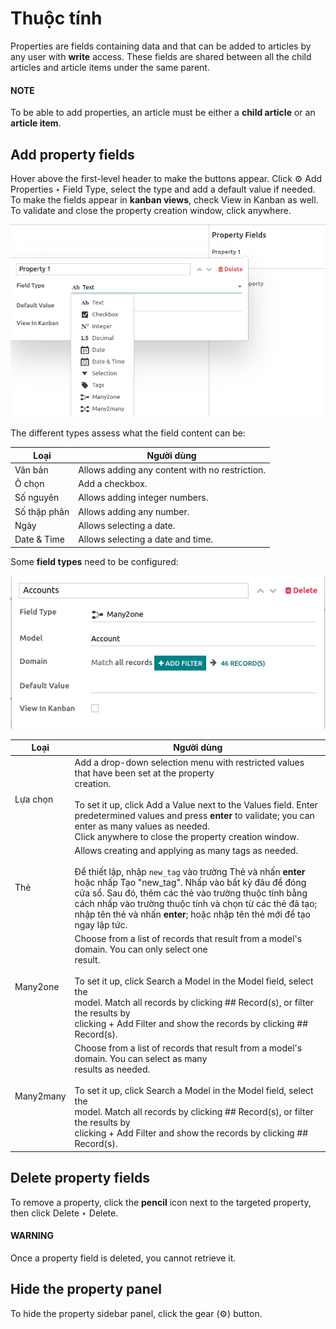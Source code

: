 # Thuộc tính

Properties are fields containing data and that can be added to articles by any user with **write**
access. These fields are shared between all the child articles and article items under the same
parent.

#### NOTE
To be able to add properties, an article must be either a **child article** or an **article
item**.

## Add property fields

Hover above the first-level header to make the buttons appear. Click ⚙ Add
Properties ‣ Field Type, select the type and add a default value if needed. To make the fields
appear in **kanban views**, check View in Kanban as well. To validate and close the
property creation window, click anywhere.

![Dropdown of property fields types](properties/fields.png)

The different types assess what the field content can be:

| Loại         | Người dùng                                     |
|--------------|------------------------------------------------|
| Văn bản      | Allows adding any content with no restriction. |
| Ô chọn       | Add a checkbox.                                |
| Số nguyên    | Allows adding integer numbers.                 |
| Số thập phân | Allows adding any number.                      |
| Ngày         | Allows selecting a date.                       |
| Date & Time  | Allows selecting a date and time.              |

Some **field types** need to be configured:

![property configuration form](properties/manyone.png)

| Loại      | Người dùng                                                                                                                                                                                                                                                                                                                                                                     |
|-----------|--------------------------------------------------------------------------------------------------------------------------------------------------------------------------------------------------------------------------------------------------------------------------------------------------------------------------------------------------------------------------------|
| Lựa chọn  | Add a drop-down selection menu with restricted values that have been set at the property<br/>creation.<br/><br/>To set it up, click Add a Value next to the Values field. Enter<br/>predetermined values and press **enter** to validate; you can enter as many values as needed.<br/>Click anywhere to close the property creation window.                                    |
| Thẻ       | Allows creating and applying as many tags as needed.<br/><br/>Để thiết lập, nhập `new_tag` vào trường Thẻ và nhấn **enter** hoặc nhấp Tạo "new_tag". Nhấp vào bất kỳ đâu để đóng cửa sổ. Sau đó, thêm các thẻ vào trường thuộc tính bằng cách nhấp vào trường thuộc tính và chọn từ các thẻ đã tạo; nhập tên thẻ và nhấn **enter**; hoặc nhập tên thẻ mới để tạo ngay lập tức. |
| Many2one  | Choose from a list of records that result from a model's domain. You can only select one<br/>result.<br/><br/>To set it up, click Search a Model in the Model field, select the<br/>model. Match all records by clicking ## Record(s), or filter the results by<br/>clicking + Add Filter and show the records by clicking ## Record(s).                                       |
| Many2many | Choose from a list of records that result from a model's domain. You can select as many<br/>results as needed.<br/><br/>To set it up, click Search a Model in the Model field, select the<br/>model. Match all records by clicking ## Record(s), or filter the results by<br/>clicking + Add Filter and show the records by clicking ## Record(s).                             |

## Delete property fields

To remove a property, click the **pencil** icon next to the targeted property, then click
Delete ‣ Delete.

#### WARNING
Once a property field is deleted, you cannot retrieve it.

## Hide the property panel

To hide the property sidebar panel, click the gear (⚙) button.
